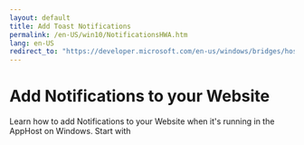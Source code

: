 ```yaml
---
layout: default
title: Add Toast Notifications
permalink: /en-US/win10/NotificationsHWA.htm
lang: en-US
redirect_to: "https://developer.microsoft.com/en-us/windows/bridges/hosted-web-apps"
---
```


# Add Notifications to your Website

Learn how to add Notifications to your Website when it's running in the AppHost on Windows. Start with 
